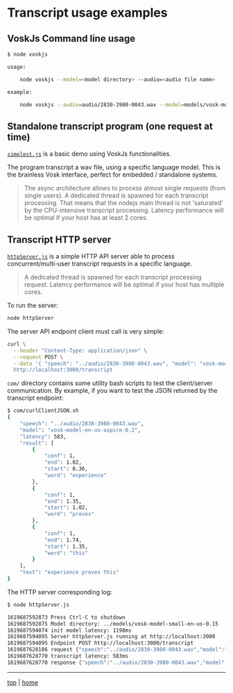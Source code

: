# Transcript usage examples

## VoskJs Command line usage

```bash
$ node voskjs

usage:

    node voskjs --model=<model directory> --audio=<audio file name>

example:

    node voskjs --audio=audio/2830-3980-0043.wav --model=models/vosk-model-en-us-aspire-0.2
```

## Standalone transcript program (one request at time)

[`simplest.js`](simplest.js) is a basic demo using VoskJs functionalities. 

The program transcript a wav file, using a specific language model. 
This is the brainless Vosk interface, perfect for embedded / standalone systems.

> The async architecture allows to process almost single requests (from single users).
> A dedicated thread is spawned for each transcript processing. 
> That means that the nodejs main thread is not 'saturated' by the CPU-intensive transcript processing.
> Latency performance will be optimal if your host has at least 2 cores.


## Transcript HTTP server 

[`httpServer.js`](httpServer.js) is a simple HTTP API server 
able to process concurrent/multi-user transcript requests in a specific language.

> A dedicated thread is spawned for each transcript processing request. 
> Latency performance will be optimal if your host has multiple cores.


To run the server: 

```bash
node httpServer
```


The server API endpoint client must call is very simple:

```bash
curl \
  --header "Content-Type: application/json" \
  --request POST \
  --data '{ "speech": "../audio/2830-3980-0043.wav", "model": "vosk-model-en-us-aspire-0.2"} \
  http://localhost:3000/transcript
```

`com/` directory contains some utility bash scripts to test the client/server communication.
By example, if you want to test the JSON returned by the transcript endpoint: 

```bash
$ com/curlClientJSON.sh
{
    "speech": "../audio/2830-3980-0043.wav",
    "model": "vosk-model-en-us-aspire-0.2",
    "latency": 583,
    "result": [
        {
            "conf": 1,
            "end": 1.02,
            "start": 0.36,
            "word": "experience"
        },
        {
            "conf": 1,
            "end": 1.35,
            "start": 1.02,
            "word": "proves"
        },
        {
            "conf": 1,
            "end": 1.74,
            "start": 1.35,
            "word": "this"
        }
    ],
    "text": "experience proves this"
}

```

The HTTP server corresponding log:

```bash
$ node httpServer.js

1619687592873 Press Ctrl-C to shutdown
1619687592875 Model directory: ../models/vosk-model-small-en-us-0.15
1619687594074 init model latency: 1198ms
1619687594095 Server httpServer.js running at http://localhost:3000
1619687594095 Endpoint POST http://localhost:3000/transcript
1619687628186 request {"speech":"../audio/2830-3980-0043.wav","model":"vosk-model-en-us-aspire-0.2"}
1619687628770 transcript latency: 583ms
1619687628770 response {"speech":"../audio/2830-3980-0043.wav","model":"vosk-model-en-us-aspire-0.2","latency":583,"result":[{"conf":1,"end":1.02,"start":0.36,"word":"experience"},{"conf":1,"end":1.35,"start":1.02,"word":"proves"},{"conf":1,"end":1.74,"start":1.35,"word":"this"}],"text":"experience proves this"}
```

---

[top](#) | [home](../README.md)

